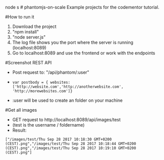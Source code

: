 node s  # phantomjs-on-scale
Example projects for the codementor tutorial.

#How to run it
1. Download the project
2. "npm install"
3. "node server.js"
4. The log file shows you the port where the server is running (localhost:8089)
5. Go to localhost:8089 and use the frontend or work with the endpoints

#Screenshot REST API
- Post request to: "/api/phantom/:user"
- ```
  var postbody = { websites:['http://website.com','http://anotherwebsite.com', 'http://morewebsites.com']}
  ```
- :user will be used to create an folder on your machine

#Get all images
- GET request to http://localhost:8089/api/images/test
- (test is the username / foldername)
- Result:
```
["/images/test/Thu Sep 28 2017 10:18:30 GMT+0200 (CEST).png","/images/test/Thu Sep 28 2017 10:18:44 GMT+0200 (CEST).png","/images/test/Thu Sep 28 2017 10:19:10 GMT+0200 (CEST).png"]
```


